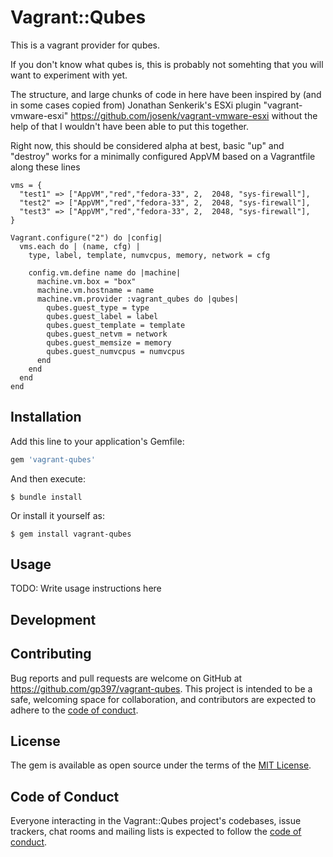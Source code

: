 # Vagrant::Qubes

This is a vagrant provider for qubes.

If you don't know what qubes is, this is probably not somehting that you will want to experiment with yet.

The structure, and large chunks of code in here have been inspired by (and in some cases copied from) Jonathan Senkerik's ESXi plugin "vagrant-vmware-esxi" https://github.com/josenk/vagrant-vmware-esxi  without the help of that I wouldn't have been able to put this together.

Right now, this should be considered alpha at best, basic "up" and "destroy" works for a minimally configured AppVM based on a Vagrantfile along these lines

```
vms = {
  "test1" => ["AppVM","red","fedora-33", 2,  2048, "sys-firewall"],
  "test2" => ["AppVM","red","fedora-33", 2,  2048, "sys-firewall"],
  "test3" => ["AppVM","red","fedora-33", 2,  2048, "sys-firewall"],
}

Vagrant.configure("2") do |config|
  vms.each do | (name, cfg) |
    type, label, template, numvcpus, memory, network = cfg

    config.vm.define name do |machine|
      machine.vm.box = "box"
      machine.vm.hostname = name
      machine.vm.provider :vagrant_qubes do |qubes|
        qubes.guest_type = type
        qubes.guest_label = label
        qubes.guest_template = template
        qubes.guest_netvm = network
        qubes.guest_memsize = memory
        qubes.guest_numvcpus = numvcpus
      end
    end
  end
end
```

## Installation

Add this line to your application's Gemfile:

```ruby
gem 'vagrant-qubes'
```

And then execute:

    $ bundle install

Or install it yourself as:

    $ gem install vagrant-qubes

## Usage

TODO: Write usage instructions here

## Development

## Contributing

Bug reports and pull requests are welcome on GitHub at https://github.com/gp397/vagrant-qubes. This project is intended to be a safe, welcoming space for collaboration, and contributors are expected to adhere to the [code of conduct](https://github.com/[USERNAME]/vagrant-qubes/blob/master/CODE_OF_CONDUCT.md).


## License

The gem is available as open source under the terms of the [MIT License](https://opensource.org/licenses/MIT).

## Code of Conduct

Everyone interacting in the Vagrant::Qubes project's codebases, issue trackers, chat rooms and mailing lists is expected to follow the [code of conduct](https://github.com/[USERNAME]/vagrant-qubes/blob/master/CODE_OF_CONDUCT.md).
